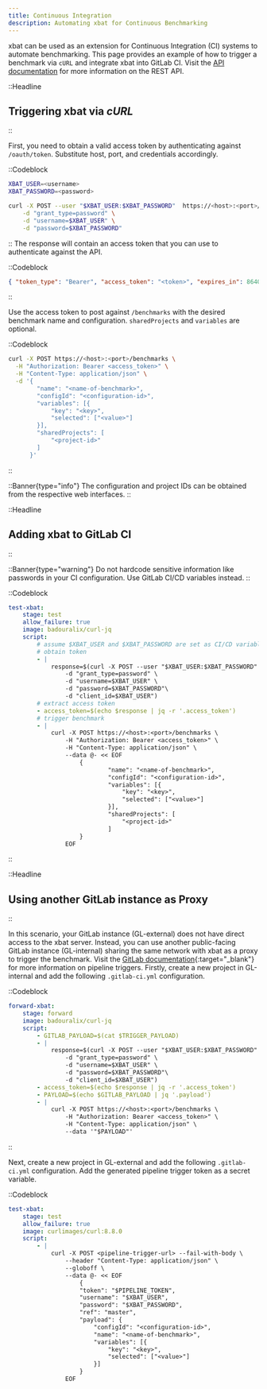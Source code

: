 ```yaml
---
title: Continuous Integration
description: Automating xbat for Continuous Benchmarking
---
```


xbat can be used as an extension for Continuous Integration (CI) systems to automate benchmarking. This page provides an example of how to trigger a benchmark via `cURL` and integrate xbat into GitLab CI. Visit the [API documentation](./api) for more information on the REST API.

::Headline

## Triggering xbat via _cURL_

::

First, you need to obtain a valid access token by authenticating against `/oauth/token`. Substitute host, port, and credentials accordingly.

::Codeblock

```bash
XBAT_USER=<username>
XBAT_PASSWORD=<password>

curl -X POST --user "$XBAT_USER:$XBAT_PASSWORD"  https://<host>:<port>/oauth/token \
    -d "grant_type=password" \
    -d "username=$XBAT_USER" \
    -d "password=$XBAT_PASSWORD"

```

::
The response will contain an access token that you can use to authenticate against the API.

::Codeblock

```json
{ "token_type": "Bearer", "access_token": "<token>", "expires_in": 864000 }
```

::

Use the access token to post against `/benchmarks` with the desired benchmark name and configuration. `sharedProjects` and `variables` are optional.

::Codeblock

```bash
curl -X POST https://<host>:<port>/benchmarks \
  -H "Authorization: Bearer <access_token>" \
  -H "Content-Type: application/json" \
  -d '{
        "name": "<name-of-benchmark>",
        "configId": "<configuration-id>",
        "variables": [{
            "key": "<key>",
            "selected": ["<value>"]
        }],
        "sharedProjects": [
            "<project-id>"
        ]
      }'
```

::

::Banner{type="info"}
The configuration and project IDs can be obtained from the respective web interfaces.
::

::Headline

## Adding xbat to GitLab CI

::

::Banner{type="warning"}
Do not hardcode sensitive information like passwords in your CI configuration. Use GitLab CI/CD variables instead.
::

::Codeblock

```yaml
test-xbat:
    stage: test
    allow_failure: true
    image: badouralix/curl-jq
    script:
        # assume $XBAT_USER and $XBAT_PASSWORD are set as CI/CD variables
        # obtain token
        - |
            response=$(curl -X POST --user "$XBAT_USER:$XBAT_PASSWORD"  https://<host>:<port>/oauth/token \
                -d "grant_type=password" \
                -d "username=$XBAT_USER" \
                -d "password=$XBAT_PASSWORD"\
                -d "client_id=$XBAT_USER")
        # extract access token
        - access_token=$(echo $response | jq -r '.access_token')
        # trigger benchmark
        - |
            curl -X POST https://<host>:<port>/benchmarks \
                -H "Authorization: Bearer <access_token>" \
                -H "Content-Type: application/json" \
                --data @- << EOF
                    {
                            "name": "<name-of-benchmark>",
                            "configId": "<configuration-id>",
                            "variables": [{
                                "key": "<key>",
                                "selected": ["<value>"]
                            }],
                            "sharedProjects": [
                                "<project-id>"
                            ]
                    }
                EOF
```

::

::Headline

## Using another GitLab instance as Proxy

::

In this scenario, your GitLab instance (GL-external) does not have direct access to the xbat server. Instead, you can use another public-facing GitLab instance (GL-internal) sharing the same network with xbat as a proxy to trigger the benchmark. Visit the [GitLab documentation](https://docs.gitlab.com/ee/ci/triggers/){:target="_blank"} for more information on pipeline triggers.
Firstly, create a new project in GL-internal and add the following `.gitlab-ci.yml` configuration.

::Codeblock

```yaml
forward-xbat:
    stage: forward
    image: badouralix/curl-jq
    script:
        - GITLAB_PAYLOAD=$(cat $TRIGGER_PAYLOAD)
        - |
            response=$(curl -X POST --user "$XBAT_USER:$XBAT_PASSWORD"  https://<host>:<port>/oauth/token \
                -d "grant_type=password" \
                -d "username=$XBAT_USER" \
                -d "password=$XBAT_PASSWORD"\
                -d "client_id=$XBAT_USER")
        - access_token=$(echo $response | jq -r '.access_token')
        - PAYLOAD=$(echo $GITLAB_PAYLOAD | jq '.payload')
        - |
            curl -X POST https://<host>:<port>/benchmarks \
                -H "Authorization: Bearer <access_token>" \
                -H "Content-Type: application/json" \
                --data '"$PAYLOAD"'
```

::

Next, create a new project in GL-external and add the following `.gitlab-ci.yml` configuration. Add the generated pipeline trigger token as a secret variable.

::Codeblock

```yaml
test-xbat:
    stage: test
    allow_failure: true
    image: curlimages/curl:8.8.0
    script:
        - |
            curl -X POST <pipeline-trigger-url> --fail-with-body \
                --header "Content-Type: application/json" \
                --globoff \
                --data @- << EOF
                    {
                    "token": "$PIPELINE_TOKEN",
                    "username": "$XBAT_USER",
                    "password": "$XBAT_PASSWORD",
                    "ref": "master",
                    "payload": {
                        "configId": "<configuration-id>",
                        "name": "<name-of-benchmark>",
                        "variables": [{
                            "key": "<key>",
                            "selected": ["<value>"]
                        }]
                    }
                EOF
```
